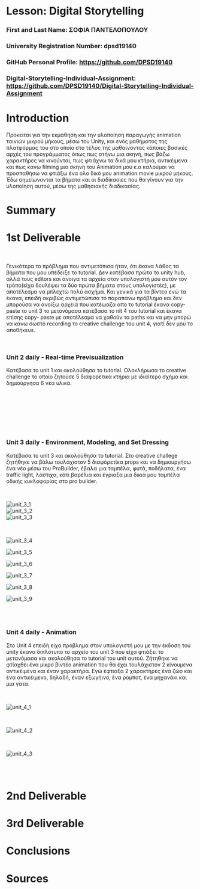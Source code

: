 # Lesson: Digital Storytelling

### First and Last Name: ΣΟΦΙΑ ΠΑΝΤΕΛΟΠΟΥΛΟΥ
### University Registration Number: dpsd19140
### GitHub Personal Profile: https://github.com/DPSD19140
### Digital-Storytelling-Individual-Assignment: https://github.com/DPSD19140/Digital-Storytelling-Individual-Assignment

# Introduction 
<p> Προκειται για την εκμάθηση και την υλοποίηση παραγωγής animation ταινιών μικρού μήκους,
μέσω του Unity, και ενός μαθήματος της πλατφόρμας του στο οποίο στο τέλος της μαθαίνοντας κάποιες βασικές αρχές του προγράμματος όπως πως στήνω μια σκηνή, πως βάζω χαρακτήρες να κινούνται, πως φτιάχνω τα δικά μου κτήρια, αντικέιμενα και πως κανω filming μια σκηνη του Animation μου κ.α καλούμαι να προσπαθήσω να φτιάξω ένα ολο δικό μου animation movie μικρού μήκους.
Έδω σημείωνονται τα βήματα και οι διαδίκασιες που θα γίνουν για την υλοποίηση αυτού, μέσω της μαθησιακής διαδικασίας.</p>


# Summary


# 1st Deliverable
<br>
<p> Γενικότερα το πρόβλημα που αντιμετόπισα ήταν, ότι έκανα λάθος τα βήματα που μου υπέδειξε το tutorial. Δεν κατέβασα πρώτα το unity hub, αλλά τους editors και άνοιγα τα αρχεία στον υπολογιστή μου αυτόν τον τρόπο(είχα δουλέψει τα δύο πρώτα βήματα στους υπολογιστές), με αποτέλεσμα να μπλεχτώ πολύ ασχήμα. Και γενικά για τα βίντεο ενώ τα έκανα, επειδή ακριβώς αντιμετώπισα το παραπάνω πρόβλημα και δεν μπορούσα να ανοίξω αρχεία που κατέωαζα απο το tutorial έκανα copy- paste το unit 3 το μετονόμασα κατέβασα το nit 4 του tutorial και έκανα επίσης copy- paste με αποτέλεσμα να χαθούν τα paths και να μην μπορώ να κανω σωστό recording το creative challenge του unit 4, γιατί δεν μου το αποθήκευε.</p>
<br>
<h3> Unit 2 daily - Real-time Previsualization </h3>
<p> Κατέβασα το unit 1 και ακολούθησα το tutorial. Ολοκλήρωσα το creative challenge το οποίο ζητούσε 5 διαφορετικά κτήρια με ιδιαίτερο σχήμα και δημιούργησα 6 νέα υλικά. </p>
<br>

  
 <br>

<br>
<br>
<br>
<br>
<h3> Unit 3 daily - Environment, Modeling, and Set Dressing </h3>
<p>Κατέβασα το unit 3 και ακολούθησα το tutorial. Στο creative challege ζητήθηκε να βάλω τουλάχιστον 5 διαφόρετίκα props και να δημιουργήσω ένα νέο μέσω του ProBuilder, έβαλα μια ταμπέλα, φυτά, ποδήλατα, ένα traffic light, λάστιχα, κάτι βαρέλια και έγριαξα μια δικιά μου ταμπέλα οδικής κυκλοφορίας στο pro builder. </p>
<br>

  ![unit_3_1](https://user-images.githubusercontent.com/100955211/228067282-7628eec9-e8e5-45e2-9822-315f8304da1e.png)
<br>
  ![unit_3_2](https://user-images.githubusercontent.com/100955211/228067316-9fb25087-3149-46a1-8c56-60e2981c126f.png)
  <br>
![unit_3_3](https://user-images.githubusercontent.com/100955211/228067332-8f437953-8038-4761-a45d-759f3bff15a4.png)

 <br>
 
 ![unit_3_4](https://user-images.githubusercontent.com/100955211/228067363-4564ec30-06d2-4997-b426-37136b3e2bd6.png)
<br>

![unit_3_5](https://user-images.githubusercontent.com/100955211/228067428-bda40b3b-dfc7-45be-a62d-852b3341ddeb.png)
<br>

![unit_3_6](https://user-images.githubusercontent.com/100955211/228067473-440e76e7-fcd0-4751-8e47-a5ee0aa38403.png)
<br>

![unit_3_7](https://user-images.githubusercontent.com/100955211/228067540-516eaab1-f66d-4e65-9cd7-bd81cbb3403a.png)
<br>

![unit_3_8](https://user-images.githubusercontent.com/100955211/228067569-8eecafa7-cc55-4734-9d94-c968f5370c72.png)
<br>

![unit_3_9](https://user-images.githubusercontent.com/100955211/228067610-4a4c8fc8-1b80-458a-b659-a371126c33f4.png)
<br>

<br>
<br>
<h3> Unit 4 daily - Animation </h3>
<p>Στο Unit 4 επειδή είχα πρόβλημα στον υπολογιστή μου με την έκδοση του unity έκανα διπλότυπο το αρχείο του unit 3 που είχα φτιάξει το μετανόμασα και ακολούθησα το tutorial του unit αυτού. Ζήτηθηκε να φτίαχθει ένα μίκρο βίντέο animation που θα έχει τουλάχιστον 2 κίνουμενα αντικέιμενα και έναν χαρακτήρα. Εγώ έφτιαξα 2 χαρακτήρες ένα ζώο και ένα αντικέιμενο, δηλαδή, έναν εξωγήινο, ένα ρομποτ, ένα μηχανάκι και μια γατα.</p>
<br>

![unit_4_1](https://user-images.githubusercontent.com/100955211/228069040-e0ed73b4-e6f1-4660-82d8-c8195d2c5be8.png)

<br>

![unit_4_2](https://user-images.githubusercontent.com/100955211/228069011-5bcf0916-a2d3-4f7e-b44f-d3401e88a732.png)

<br>

![unit_4_3](https://user-images.githubusercontent.com/100955211/228068990-363033a1-5e67-46d0-9284-77641d6420e6.png)

<br>

 <br>


# 2nd Deliverable


# 3rd Deliverable 


# Conclusions


# Sources
